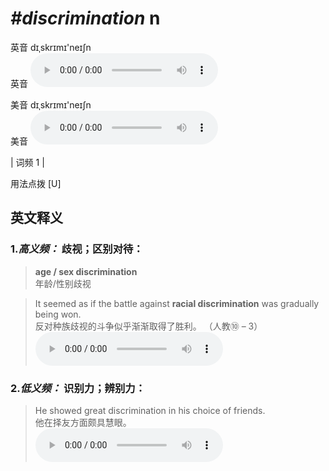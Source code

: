 # ***\#discrimination*** n
英音 dɪˌskrɪmɪ'neɪʃn  
英音
<audio src="./media/discrimination-B.aac" controls="controls"></audio>

美音 dɪˌskrɪmɪ'neɪʃn  
美音
<audio src="./media/discrimination.aac" controls="controls"></audio>



| 词频 1 |  

用法点拨  [U]

英文释义
---
### 1.*高义频：* **歧视；区别对待：**  

 > **age / sex discrimination**  
 > 年龄/性别歧视    

 > It seemed as if the battle against **racial discrimination** was gradually being won.  
 > 反对种族歧视的斗争似乎渐渐取得了胜利。  （人教⑩ – 3）  
<audio src="./media/discrimination-1.aac" controls="controls"></audio>

### 2.*低义频：* **识别力；辨别力：**  

 > He showed great discrimination in his choice of friends.   
 > 他在择友方面颇具慧眼。    
<audio src="./media/discrimination-2.aac" controls="controls"></audio>


